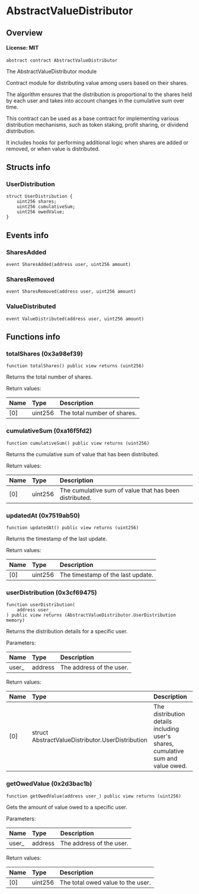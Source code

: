 # AbstractValueDistributor

## Overview

#### License: MIT

```solidity
abstract contract AbstractValueDistributor
```

The AbstractValueDistributor module

Contract module for distributing value among users based on their shares.

The algorithm ensures that the distribution is proportional to the shares
held by each user and takes into account changes in the cumulative sum over time.

This contract can be used as a base contract for implementing various distribution mechanisms,
such as token staking, profit sharing, or dividend distribution.

It includes hooks for performing additional logic
when shares are added or removed, or when value is distributed.
## Structs info

### UserDistribution

```solidity
struct UserDistribution {
	uint256 shares;
	uint256 cumulativeSum;
	uint256 owedValue;
}
```


## Events info

### SharesAdded

```solidity
event SharesAdded(address user, uint256 amount)
```


### SharesRemoved

```solidity
event SharesRemoved(address user, uint256 amount)
```


### ValueDistributed

```solidity
event ValueDistributed(address user, uint256 amount)
```


## Functions info

### totalShares (0x3a98ef39)

```solidity
function totalShares() public view returns (uint256)
```

Returns the total number of shares.


Return values:

| Name | Type    | Description                 |
| :--- | :------ | :-------------------------- |
| [0]  | uint256 | The total number of shares. |

### cumulativeSum (0xa16f5fd2)

```solidity
function cumulativeSum() public view returns (uint256)
```

Returns the cumulative sum of value that has been distributed.


Return values:

| Name | Type    | Description                                            |
| :--- | :------ | :----------------------------------------------------- |
| [0]  | uint256 | The cumulative sum of value that has been distributed. |

### updatedAt (0x7519ab50)

```solidity
function updatedAt() public view returns (uint256)
```

Returns the timestamp of the last update.


Return values:

| Name | Type    | Description                       |
| :--- | :------ | :-------------------------------- |
| [0]  | uint256 | The timestamp of the last update. |

### userDistribution (0x3cf69475)

```solidity
function userDistribution(
    address user_
) public view returns (AbstractValueDistributor.UserDistribution memory)
```

Returns the distribution details for a specific user.


Parameters:

| Name  | Type    | Description                |
| :---- | :------ | :------------------------- |
| user_ | address | The address of the user.   |


Return values:

| Name | Type                                             | Description                                                                      |
| :--- | :----------------------------------------------- | :------------------------------------------------------------------------------- |
| [0]  | struct AbstractValueDistributor.UserDistribution | The distribution details including user's shares, cumulative sum and value owed. |

### getOwedValue (0x2d3bac1b)

```solidity
function getOwedValue(address user_) public view returns (uint256)
```

Gets the amount of value owed to a specific user.


Parameters:

| Name  | Type    | Description                |
| :---- | :------ | :------------------------- |
| user_ | address | The address of the user.   |


Return values:

| Name | Type    | Description                       |
| :--- | :------ | :-------------------------------- |
| [0]  | uint256 | The total owed value to the user. |

